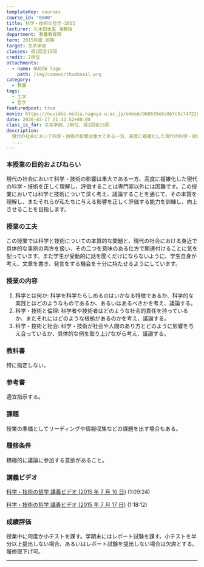 ```yaml
---
templateKey: courses
course_id: "0500"
title: 科学・技術の哲学-2015
lecturer: 久木田水生 准教授
department: 教養教育院
term: 2015年度 前期
target: 文系学部
classes: 週1回全15回
credit: 2単位
attachments:
  - name: NUOCW logo
    path: /img/common/thumbnail.png
category:
  - 教養
tags:
  - 工学
  - 哲学
featuredpost: true
movie: https://nuvideo.media.nagoya-u.ac.jp/embed/968639e8a8b7c5c7472282ca5d395bd9eca38cf3
date: 2020-03-17 21:42:52+00:00
class_is_for: 文系学部、2単位、週1回全15回
description:
  現代の社会において科学・技術の影響は重大である一方、高度に複雑化した現代の科学・技術を正しく理解し、評価することは専門家以外には困難である。この授業においては科学と技術について深く考え、議論することを通じて、その本質を理解し、またそれらが私たちに与える影響を正しく評価する能力を訓練し、向上させることを目指す。
  ....
---
```


### 本授業の目的およびねらい

現代の社会において科学・技術の影響は重大である一方、高度に複雑化した現代の科学・技術を正しく理解し、評価することは専門家以外には困難です。この授業においては科学と技術について深く考え、議論することを通じて、その本質を理解し、またそれらが私たちに与える影響を正しく評価する能力を訓練し、向上させることを目指します。

### 授業の工夫

この授業では科学と技術についての本質的な問題と、現代の社会における身近で具体的な事例の両方を扱い、その二つを意味のある仕方で関連付けることに気を配っています。また学生が受動的に話を聞くだけにならないように、学生自身が考え、文章を書き、発言をする機会を十分に持たせるようにしています。

### 授業の内容

1. 科学とは何か: 科学を科学たらしめるのはいかなる特徴であるか、科学的な実践とはどのようなものであるか、あるいはあるべきかを考え、議論する。
2. 科学・技術と倫理: 科学者や技術者はどのような社会的責任を持っているか、またそれにはどのような根拠があるのかを考え、議論する。
3. 科学・技術と社会: 科学・技術が社会や人間のあり方とどのように影響を与え合っているか、具体的な例を取り上げながら考え、議論する。

### 教科書

特に指定しない。

### 参考書

適宜指示する。

### 課題

授業の準備としてリーディングや情報収集などの課題を出す場合もある。

### 履修条件

積極的に議論に参加する意欲があること。

### 講義ビデオ

<a href="https://nuvideo.media.nagoya-u.ac.jp/embed/5767ae394c127d8826cdbc6bb73c7e29089c0889" target="blank">科学・技術の哲学 講義ビデオ (2015 年 7 月 10 日)</a> (1:09:24)

<a href="https://nuvideo.media.nagoya-u.ac.jp/embed/bad04bf29da57fd96c2aa17b9448435a0b38c5fb" target="blank">科学・技術の哲学 講義ビデオ (2015 年 7 月 17 日)</a> (1:18:12)

### 成績評価

授業中に何度か小テストを課す。学期末にはレポート試験を課す。小テストを半分以上提出しない場合、あるいはレポート試験を提出しない場合は欠席とする。履修取下げ可。

---
